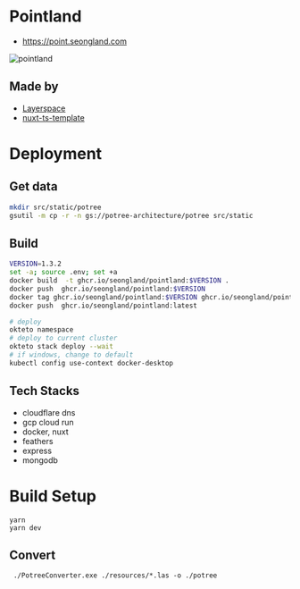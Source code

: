 # Pointland
- https://point.seongland.com

![pointland](https://user-images.githubusercontent.com/27716524/115001273-794dc400-9ede-11eb-8309-964e22813215.png)

## Made by
- [Layerspace](https://github.com/seonglae/layerspace)
- [nuxt-ts-template](https://github.com/seonglae/nuxt-ts-template)




# Deployment

## Get data
```bash
mkdir src/static/potree
gsutil -m cp -r -n gs://potree-architecture/potree src/static
```
## Build
```bash
VERSION=1.3.2
set -a; source .env; set +a
docker build  -t ghcr.io/seongland/pointland:$VERSION .
docker push  ghcr.io/seongland/pointland:$VERSION
docker tag ghcr.io/seongland/pointland:$VERSION ghcr.io/seongland/pointland:latest
docker push  ghcr.io/seongland/pointland:latest

# deploy
okteto namespace
# deploy to current cluster
okteto stack deploy --wait
# if windows, change to default
kubectl config use-context docker-desktop
```

## Tech Stacks
- cloudflare dns
- gcp cloud run
- docker, nuxt
- feathers
- express
- mongodb


# Build Setup

```
yarn
yarn dev
```

## Convert

```
 ./PotreeConverter.exe ./resources/*.las -o ./potree
```
